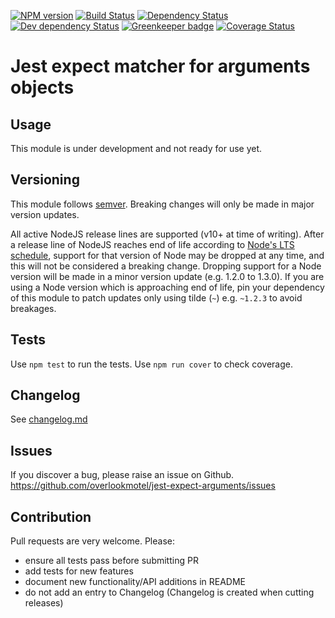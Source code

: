 [![NPM version](https://img.shields.io/npm/v/jest-expect-arguments.svg)](https://www.npmjs.com/package/jest-expect-arguments)
[![Build Status](https://img.shields.io/travis/overlookmotel/jest-expect-arguments/master.svg)](http://travis-ci.org/overlookmotel/jest-expect-arguments)
[![Dependency Status](https://img.shields.io/david/overlookmotel/jest-expect-arguments.svg)](https://david-dm.org/overlookmotel/jest-expect-arguments)
[![Dev dependency Status](https://img.shields.io/david/dev/overlookmotel/jest-expect-arguments.svg)](https://david-dm.org/overlookmotel/jest-expect-arguments)
[![Greenkeeper badge](https://badges.greenkeeper.io/overlookmotel/jest-expect-arguments.svg)](https://greenkeeper.io/)
[![Coverage Status](https://img.shields.io/coveralls/overlookmotel/jest-expect-arguments/master.svg)](https://coveralls.io/r/overlookmotel/jest-expect-arguments)

# Jest expect matcher for arguments objects

## Usage

This module is under development and not ready for use yet.

## Versioning

This module follows [semver](https://semver.org/). Breaking changes will only be made in major version updates.

All active NodeJS release lines are supported (v10+ at time of writing). After a release line of NodeJS reaches end of life according to [Node's LTS schedule](https://nodejs.org/en/about/releases/), support for that version of Node may be dropped at any time, and this will not be considered a breaking change. Dropping support for a Node version will be made in a minor version update (e.g. 1.2.0 to 1.3.0). If you are using a Node version which is approaching end of life, pin your dependency of this module to patch updates only using tilde (`~`) e.g. `~1.2.3` to avoid breakages.

## Tests

Use `npm test` to run the tests. Use `npm run cover` to check coverage.

## Changelog

See [changelog.md](https://github.com/overlookmotel/jest-expect-arguments/blob/master/changelog.md)

## Issues

If you discover a bug, please raise an issue on Github. https://github.com/overlookmotel/jest-expect-arguments/issues

## Contribution

Pull requests are very welcome. Please:

* ensure all tests pass before submitting PR
* add tests for new features
* document new functionality/API additions in README
* do not add an entry to Changelog (Changelog is created when cutting releases)
